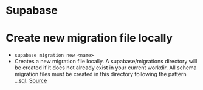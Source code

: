# Supabase

# Create new migration file locally
- `supabase migration new <name>`
- Creates a new migration file locally. A supabase/migrations directory will be created if it does not already exist in your current workdir. All schema migration files must be created in this directory following the pattern <timestamp>_<name>.sql. [Source](https://supabase.com/docs/reference/cli/supabase-migration#supabase-migration-new)
